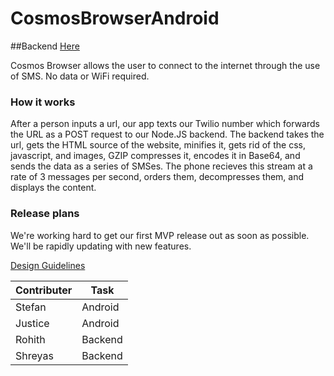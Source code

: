 CosmosBrowserAndroid
====================
##Backend [Here](https://github.com/Rohfosho/CosmosBrowserBackend)


Cosmos Browser allows the user to connect to the internet through the use of SMS. No data or WiFi required.

### How it works

After a person inputs a url, our app texts our Twilio number which forwards the URL as a POST request to our Node.JS backend. The backend takes the url, gets the HTML source of the website, minifies it, gets rid of the css, javascript, and images, GZIP compresses it, encodes it in Base64, and sends the data as a series of SMSes. The phone recieves this stream at a rate of 3 messages per second, orders them, decompresses them, and displays the content.

### Release plans

We're working hard to get our first MVP release out as soon as possible. We'll be rapidly updating with new features.

[Design Guidelines](https://google-styleguide.googlecode.com/svn/trunk/javaguide.html)



Contributer | Task
--- | ---
Stefan | Android
Justice | Android
Rohith | Backend
Shreyas | Backend
